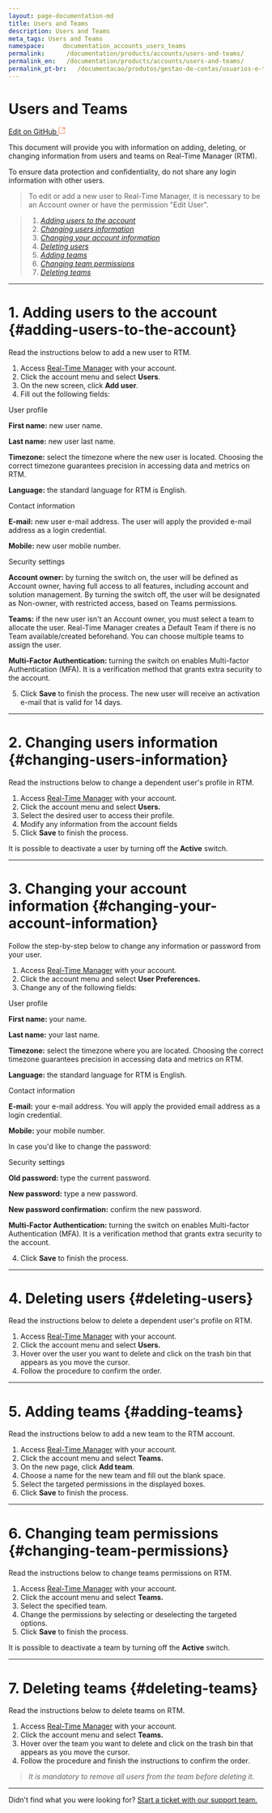 ```yaml
---
layout: page-documentation-md
title: Users and Teams
description: Users and Teams
meta_tags: Users and Teams
namespace:     documentation_accounts_users_teams
permalink:      /documentation/products/accounts/users-and-teams/
permalink_en:   /documentation/products/accounts/users-and-teams/
permalink_pt-br:   /documentacao/produtos/gestao-de-contas/usuarios-e-times/
---
```


# **Users and Teams**

[Edit on GitHub <svg width="14" height="14" xmlns="http://www.w3.org/2000/svg"><g fill="none" stroke="#F3652B"><path d="M4.81.71H.672v11.43H12.1V8.001" stroke-width=".8"/><path d="M6.87.786h5.155V5.94M6.31 6.5L12.026.786"/></g></svg>](https://github.com/aziontech/docs_en/edit/master/accounts/users-and-teams/2021-01-14-index.md)

This document will provide you with information on adding, deleting, or changing information from users and teams on Real-Time Manager (RTM).

To ensure data protection and confidentiality, do not share any login information with other users.

> To edit or add a new user to Real-Time Manager, it is necessary to be an Account owner or have the permission "Edit User".

> 1. *[Adding users to the account](#adding-users-to-the-account)*
> 2. *[Changing users information](#changing-users-information)*
> 3. *[Changing your account information](#changing-your-account-information)*
> 4. *[Deleting users](#deleting-users)*
> 5. *[Adding teams](#adding-teams)*
> 6. *[Changing team permissions](#changing-team-permissions)*
> 7. *[Deleting teams](#deleting-teams)*


---

# 1. Adding users to the account {#adding-users-to-the-account}

Read the instructions below to add a new user to RTM.

1. Access [Real-Time Manager](https://sso.azion.com/login) with your account. 
2. Click the account menu and select **Users**. 
3. On the new screen, click **Add user**.
4. Fill out the following fields:



User profile

**First name:** new user name.

**Last name:** new user last name.

**Timezone:** select the timezone where the new user is located. Choosing the correct timezone guarantees precision in accessing data and metrics on RTM.

**Language:** the standard language for RTM is English.

Contact information

**E-mail:** new user e-mail address. The user will apply the provided e-mail address as a login credential.

**Mobile:** new user mobile number.

Security settings

**Account owner:** by turning the switch on, the user will be defined as Account owner, having full access to all features, including account and solution management. By turning the switch off, the user will be designated as Non-owner, with restricted access, based on Teams permissions.

**Teams:** if the new user isn't an Account owner, you must select a team to allocate the user. Real-Time Manager creates a Default Team if there is no Team available/created beforehand. You can choose multiple teams to assign the user.

**Multi-Factor Authentication:** turning the switch on enables Multi-factor Authentication (MFA). It is a verification method that grants extra security to the account.



5. Click **Save** to finish the process. The new user will receive an activation e-mail that is valid for 14 days.

   

---

# 2. Changing users information {#changing-users-information}

Read the instructions below to change a dependent user's profile in RTM.

1. Access [Real-Time Manager](https://sso.azion.com/login) with your account.
2. Click the account menu and select **Users.** 
3. Select the desired user to access their profile.
4. Modify any information from the account fields
5. Click **Save** to finish the process. 

It is possible to deactivate a user by turning off the **Active** switch.

---

# 3. Changing your account information {#changing-your-account-information}

Follow the step-by-step below to change any information or password from your user.

1. Access [Real-Time Manager](https://sso.azion.com/login) with your account. 
2. Click the account menu and select **User Preferences.** 
3. Change any of the following fields:

   

User profile

**First name:** your name.

**Last name:**  your last name.

**Timezone:** select the timezone where you are located. Choosing the correct timezone guarantees precision in accessing data and metrics on RTM.

**Language:** the standard language for RTM is English.

Contact information

**E-mail:** your e-mail address. You will apply the provided email address as a login credential.

**Mobile:** your mobile number.



In case you'd like to change the password: 

Security settings

**Old password:** type the current password.

**New password:** type a new password.

**New password confirmation:** confirm the new password.

**Multi-Factor Authentication:** turning the switch on enables Multi-factor Authentication (MFA). It is a verification method that grants extra security to the account.


4. Click **Save** to finish the process. 

   

---

# 4. Deleting users {#deleting-users}

Read the instructions below to delete a dependent user's profile on RTM.

1. Access [Real-Time Manager](https://sso.azion.com/login) with your account.
2. Click the account menu and select **Users.** 
3. Hover over the user you want to delete and click on the trash bin that appears as you move the cursor.
4. Follow the procedure to confirm the order.



---

# 5. Adding teams {#adding-teams}

Read the instructions below to add a new team to the RTM account.

1. Access [Real-Time Manager](https://sso.azion.com/login) with your account.
2. Click the account menu and select **Teams.** 
3. On the new page, click **Add team**.
4. Choose a name for the new team and fill out the blank space.
5. Select the targeted permissions in the displayed boxes.
6. Click **Save** to finish the process.

   

---

# 6. Changing team permissions {#changing-team-permissions}

Read the instructions below to change teams permissions on RTM.

1. Access [Real-Time Manager](https://sso.azion.com/login) with your account. 
2. Click the account menu and select **Teams.** 
3. Select the specified team.
4. Change the permissions by selecting or deselecting the targeted options.
5. Click **Save** to finish the process.

It is possible to deactivate a team by turning off the **Active** switch.



---

# 7. Deleting teams {#deleting-teams}

Read the instructions below to delete teams on RTM.

1. Access [Real-Time Manager](https://sso.azion.com/login) with your account.
2. Click the account menu and select **Teams.** 
3. Hover over the team you want to delete and click on the trash bin that appears as you move the cursor.
4. Follow the procedure and finish the instructions to confirm the order.

> *It is mandatory to remove all users from the team before deleting it.* 



---

Didn't find what you were looking for? [Start a ticket with our support team.](https://tickets.azion.com/)
